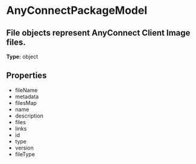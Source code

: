 # AnyConnectPackageModel

## File objects represent AnyConnect Client Image files.

**Type:** object

## Properties
* fileName
* metadata
* filesMap
* name
* description
* files
* links
* id
* type
* version
* fileType
